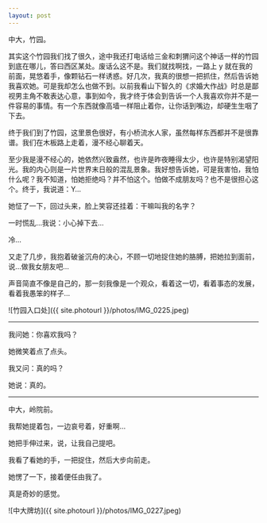 ```yaml
---
layout: post
---
```


中大，竹园。

其实这个竹园我们找了很久，途中我还打电话给三金和刺猬问这个神话一样的竹园到底在哪儿，答曰西区某处。废话么这不是。我们就找啊找，一路上 y 就在我的前面，晃悠着手，像颗钻石一样诱惑。好几次，我真的很想一把抓住，然后告诉她我喜欢她。可是我却怎么也做不到。以前我看山下智久的《求婚大作战》时总是鄙视男主角不敢表达心意，事到如今，我才终于体会到告诉一个人我喜欢你并不是一件容易的事情。有一个东西就像高墙一样阻止着你，让你话到嘴边，却硬生生咽了下去。

终于我们到了竹园，这里景色很好，有小桥流水人家，虽然每样东西都并不是很靠谱。我们在木板路上走着，漫不经心聊着天。

至少我是漫不经心的，她依然兴致盎然，也许是昨夜睡得太少，也许是特别渴望阳光。我的内心则是一片世界末日般的混乱景象。我好想告诉她，可是我害怕，我怕什么呢？我不知道，怕她拒绝吗？并不怕这个。怕做不成朋友吗？也不是很担心这个。终于，我说道：Y…

她怔了一下，回过头来，脸上笑容还挂着：干嘛叫我的名字？

一时慌乱…我说：小心掉下去…

冷…

又走了几步，我抱着破釜沉舟的决心，不顾一切地捉住她的胳膊，把她拉到面前，说…做我女朋友吧…

声音简直不像是自己的，那一刻我像是一个观众，看着这一切，看着事态的发展，看着我愚笨的样子…

![竹园入口处]({{ site.photourl }}/photos/IMG_0225.jpeg)

---

我问她：你喜欢我吗？

她微笑着点了点头。

我又问：真的吗？

她说：真的。

---

中大，岭院前。

我帮她提着包，一边哀号着，好重啊…

她把手伸过来，说，让我自己提吧。

我看了看她的手，一把捉住，然后大步向前走。

她愣了一下，接着便任由我了。

真是奇妙的感觉。

![中大牌坊]({{ site.photourl }}/photos/IMG_0227.jpeg)
